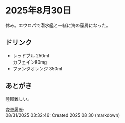 # 2025年8月30日

休み。エウロパで潜水艦と一緒に海の藻屑になった。

## ドリンク

- レッドブル 250ml  
カフェイン80mg
- ファンタオレンジ 350ml

## あとがき

睡眠難しい。

変更履歴:  
08/31/2025 03:32:46: Created 2025 08 30 (markdown)  
